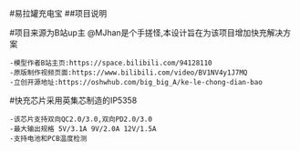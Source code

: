 #易拉罐充电宝
##项目说明

#项目来源为B站up主 @MJhan是个手搓怪,本设计旨在为该项目增加快充解决方案

    -模型作者B站主页:https://space.bilibili.com/94128110
    -原版制作视频页面:https://www.bilibili.com/video/BV1NV4y1J7MQ
    -立创开源地址:https://oshwhub.com/big_big_A/ke-le-chong-dian-bao
  
#快充芯片采用英集芯制造的IP5358

    -该芯片支持双向QC2.0/3.0,双向PD2.0/3.0
    -最大输出规格 5V/3.1A 9V/2.0A 12V/1.5A
    -支持电池和PCB温度检测
  
